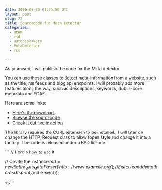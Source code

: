```yaml
---
date: 2006-06-20 03:20:50 UTC
layout: post
slug: 77
title: Sourcecode for Meta detector
categories:
  - atom
  - rsd
  - autodiscovery
  - MetaDetector
  - rss

---
```

<p>As promised, I will publish the code for the Meta detector.</p>
<p>You can use these classes to detect meta-information from a website, such as the title, rss feeds and blog api endpoints. I will probably add more features along the way, such as descriptions, keywords, dublin-core metadata and FOAF..</p>
<p>Here are some links:<br />
<ul>
  <li><a href="/code/?a=d&p=MetaDetector">Here's the download.</a></li>
  <li><a href="/code/?a=s&p=MetaDetector">Browse the sourcecode</a></li>
  <li><a href="/blogdetect">Check it out live in action</a></li>
</ul>
</p>
<p>
  The library requires the CURL extension to be installed.. I will later on change the HTTP_Request class to allow fopen style and change it into a factory. The code is released under a BSD licence.</p>
```
<?php

  // Here's how to use it

  // Create the instance
  $md = new Sabre_Web_MetaParser('http://www.example.org');
  // Execute and dump the results
  print_r($md->exec());

?>```